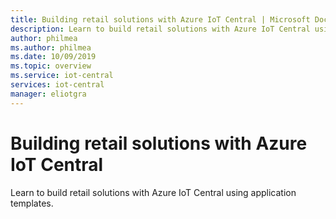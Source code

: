 ```yaml
---
title: Building retail solutions with Azure IoT Central | Microsoft Docs
description: Learn to build retail solutions with Azure IoT Central using application templates.
author: philmea
ms.author: philmea
ms.date: 10/09/2019
ms.topic: overview
ms.service: iot-central
services: iot-central
manager: eliotgra
---
```


# Building retail solutions with Azure IoT Central

Learn to build retail solutions with Azure IoT Central using application templates.